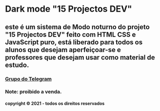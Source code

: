 # Dark mode "15 Projectos DEV"

##  este é um sistema de Modo noturno do projeto "15 Projectos DEV" feito com HTML CSS e JavaScript puro, está liberado para todos os alunos que desejam aperfeiçoar-se e professores que desejam usar como material de estudo.

### [Grupo do Telegram](https://t.me/joinchat/aOWT76kaxOcyOTY0)

### Note: proibido a venda.

#### copyright © 2021 - todos os direitos reservados
